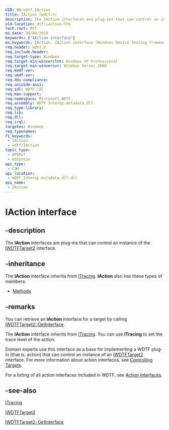 ```yaml
---
UID: NN:wdtf.IAction
title: IAction (wdtf.h)
description: The IAction interfaces are plug-ins that can control an instance of the IWDTFTarget2 interface.
old-location: dtf\iaction.htm
tech.root: dtf
ms.date: 04/04/2018
keywords: ["IAction interface"]
ms.keywords: IAction, IAction interface [Windows Device Testing Framework], IAction interface [Windows Device Testing Framework],described, IAction_d82d1b27-acd4-43f6-b020-a9a9fa5dbe60.xml, Microsoft.WDTF.IAction, dtf.iaction, wdtf/IAction
req.header: wdtf.h
req.include-header: 
req.target-type: Windows
req.target-min-winverclnt: Windows XP Professional
req.target-min-winversvr: Windows Server 2008
req.kmdf-ver: 
req.umdf-ver: 
req.ddi-compliance: 
req.unicode-ansi: 
req.idl: WDTF.idl
req.max-support: 
req.namespace: Microsoft.WDTF
req.assembly: WDTF.Interop.metadata_dll
req.type-library: 
req.lib: 
req.dll: 
req.irql: 
targetos: Windows
req.typenames: 
f1_keywords:
 - IAction
 - wdtf/IAction
topic_type:
 - APIRef
 - kbSyntax
api_type:
 - COM
api_location:
 - WDTF.Interop.metadata_dll.dll
api_name:
 - IAction
---
```


# IAction interface


## -description

The <b>IAction</b> interfaces are plug-ins that can control an instance of the 
<a href="/windows-hardware/drivers/ddi/wdtf/nn-wdtf-iwdtftarget2">IWDTFTarget2</a> interface.

## -inheritance

The <b xmlns:loc="http://microsoft.com/wdcml/l10n">IAction</b> interface inherits from <a href="/windows-hardware/drivers/ddi/index">ITracing</a>. <b>IAction</b> also has these types of members:
<ul>
<li><a href="https://docs.microsoft.com/">Methods</a></li>
</ul>

## -remarks

You can retrieve an <b>IAction</b> interface for a target by calling 
<a href="/windows-hardware/drivers/ddi/wdtf/nf-wdtf-iwdtftarget2-getinterface">IWDTFTarget2::GetInterface</a>.

The <b>IAction</b> interface inherits from <a href="/windows-hardware/drivers/ddi/index">ITracing</a>. You can use <b>ITracing</b> to set the trace level of the action.

Domain experts use this interface as a base for implementing a WDTF plug-in (that is, action) that can 
control an instance of an <a href="/windows-hardware/drivers/ddi/wdtf/nn-wdtf-iwdtftarget2">IWDTFTarget2</a> interface. For more information about action interfaces, see <a href="/windows-hardware/drivers/wdtf/controlling-targets">Controlling Targets</a>.

For a listing of all action interfaces included in WDTF, see <a href="/windows-hardware/drivers/ddi/index">Action Interfaces</a>.

## -see-also

<a href="/windows-hardware/drivers/ddi/index">ITracing</a>



<a href="/windows-hardware/drivers/ddi/wdtf/nn-wdtf-iwdtftarget2">IWDTFTarget2</a>



<a href="/windows-hardware/drivers/ddi/wdtf/nf-wdtf-iwdtftarget2-getinterface">IWDTFTarget2::GetInterface</a>

